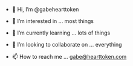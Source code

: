 - 👋 Hi, I’m @gabehearttoken
- 👀 I’m interested in ...
most things

- 🌱 I’m currently learning ...
lots of things

- 💞️ I’m looking to collaborate on ...
everything

- 📫 How to reach me ...
gabe@hearttoken.com

<!---
gabehearttoken/gabehearttoken is a ✨ special ✨ repository because its `README.md` (this file) appears on your GitHub profile.
You can click the Preview link to take a look at your changes.
--->

